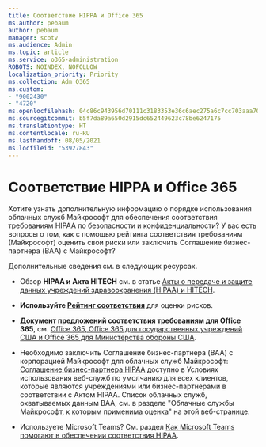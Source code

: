 ```yaml
---
title: Соответствие HIPPA и Office 365
ms.author: pebaum
author: pebaum
manager: scotv
ms.audience: Admin
ms.topic: article
ms.service: o365-administration
ROBOTS: NOINDEX, NOFOLLOW
localization_priority: Priority
ms.collection: Adm_O365
ms.custom:
- "9002430"
- "4720"
ms.openlocfilehash: 04c86c943956d70111c3183353e36c6aec275a6c7cc703aaa704de7b16298945
ms.sourcegitcommit: b5f7da89a650d2915dc652449623c78be6247175
ms.translationtype: HT
ms.contentlocale: ru-RU
ms.lasthandoff: 08/05/2021
ms.locfileid: "53927843"
---
```

# <a name="hippa-compliance-and-office-365"></a>Соответствие HIPPA и Office 365

Хотите узнать дополнительную информацию о порядке использования облачных служб Майкрософт для обеспечения соответствия требованиям HIPAA по безопасности и конфиденциальности?  У вас есть вопросы о том, как с помощью рейтинга соответствия требованиям (Майкрософт) оценить свои риски или заключить Соглашение бизнес-партнера (BAA) с Майкрософт?  

Дополнительные сведения см. в следующих ресурсах.

- Обзор **HIPAA и Акта HITECH** см. в статье [Акты о передаче и защите данных учреждений здравоохранения (HIPAA) и HITECH](https://docs.microsoft.com/microsoft-365/compliance/offering-hipaa-hitech?view=o365-worldwide).

- **Используйте [Рейтинг соответствия](https://docs.microsoft.com/microsoft-365/compliance/offering-hipaa-hitech?view=o365-worldwide#use-microsoft-compliance-score-to-assess-your-risk)** для оценки рисков.

- **Документ предложений соответствия требованиям для Office 365**, см. [Office 365, Office 365 для государственных учреждений США и Office 365 для Министерства обороны США](https://go.microsoft.com/fwlink/p/?LinkID=2077751).

- Необходимо заключить Соглашение бизнес-партнера (BAA) с корпорацией Майкрософт для облачных служб Майкрософт: [Соглашение бизнес-партнера HIPAA](https://aka.ms/BAA) доступно в Условиях использования веб-служб по умолчанию для всех клиентов, которые являются учреждениями или бизнес-партнерами в соответствии с Актом HIPAA. Список облачных служб, охватываемых данным BAA, см. в разделе "Облачные службы Майкрософт, к которым применима оценка" на этой веб-странице.

- Используете Microsoft Teams? См. раздел [Как Microsoft Teams помогают в обеспечении соответствия HIPAA](https://www.microsoft.com/microsoft-365/blog/2019/04/30/white-paper-microsoft-teams-healthcare-providers-hipaa-compliance/).
